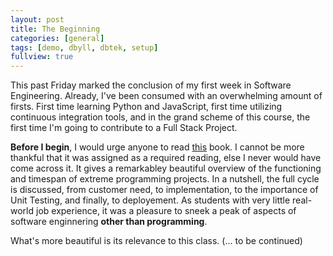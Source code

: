 ```yaml
---
layout: post
title: The Beginning
categories: [general]
tags: [demo, dbyll, dbtek, setup]
fullview: true
---
```


This past Friday marked the conclusion of my first week in Software Engineering. Already, I've been consumed with an overwhelming amount of firsts. First time learning Python and JavaScript, first time utilizing continuous integration tools, and in the grand scheme of this course, the first time I'm going to contribute to a Full Stack Project.

**Before I begin**, I would urge anyone to read <a href = "http://www.amazon.com/Extreme-Programming-Installed-Ron-Jeffries/dp/0201708426">this</a> book. I cannot be more thankful that it was assigned as a required reading, else I never would have come across it. It gives a remarkabley beautiful overview of the functioning and timespan of extreme programming projects. In a nutshell, the full cycle is discussed, from customer need, to implementation, to the importance of Unit Testing, and finally, to deployement. As students with very little real-world job experience, it was a pleasure to sneek a peak of aspects of software enginnering **other than programming**. 

What's more beautiful is its relevance to this class. (... to be continued)
